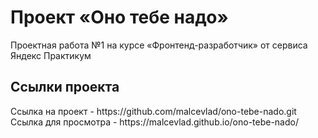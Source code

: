 <h1>Проект «Оно тебе надо»</h1>
Проектная работа №1 на курсе «Фронтенд-разработчик» от сервиса Яндекс Практикум

<h2>Ссылки проекта</h2>
Ссылка на проект - https://github.com/malcevlad/ono-tebe-nado.git
Ссылка для просмотра - https://malcevlad.github.io/ono-tebe-nado/
